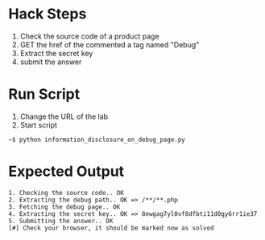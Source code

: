 # Hack Steps

1. Check the source code of a product page
2. GET the href of the commented a tag named "Debug"
3. Extract the secret key
4. submit the answer

# Run Script

1. Change the URL of the lab
2. Start script

```
~$ python information_disclosure_on_debug_page.py
```

# Expected Output

```
1. Checking the source code.. OK
2. Extracting the debug path.. OK => /**/**.php
3. Fetching the debug page.. OK
4. Extracting the secret key.. OK => 8ewgag7yl0vf8dfbti11d0gy6rr1ie37
5. Submitting the answer.. OK
[#] Check your browser, it should be marked now as solved
```
